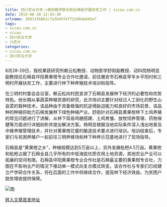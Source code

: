 ```yaml
---
title: 四川农业大学->我校教师联合到石棉县开展扶贫工作 | sicau.com.cn
date: 2019-08-30 12:43:30
urlname: 268133b861c7a3b45feff22d0ab845e7
tags: 
- sicau.com.cn
- sicau
- 四川农业大学
- 川农大
categories:
- sicau.com.cn
- 四川农业大学
---
```



8月28-29日，我校果蔬研究所赖云松教授、动物医学舒刚副教授、动科院杨明显副教授应石棉县坪阳黄果柑专业合作社邀请，前往雅安市石棉县宰羊乡平阳村和三明村开展扶贫工作，主要进行林下种养殖技术培训和指导。

在三明村村委会会议室，赖云松向村民宣讲了石棉县发展林下经济的必要性和优势特色。他长期从事蔬菜种植资源的研究，此次培训主要针对经过人工驯化的野生山韭菜的栽种技术，该品种由于具备极强的抗逆境胁迫能力和良好的市场前景，该品种的种植将助力石棉发展林下绿色种植产业。舒刚针对石棉县黄果柑林下土鸡养殖的常见问题进行了讲解，从林下简易鸡棚搭建、土鸡育雏、放牧饲养管理、药物保健等方面进行详细剖析并提出解决方案。杨明显根据当地实际条件深入浅出地普及中蜂养殖管理技术，并针对黄果柑花蜜的酿造技术要点进行培训。培训结束后，专家们与贫困养殖户一起前往三明养蜂场和林下种养示范基地进行了现场指导。

石棉县是“黄果柑之乡”，种植规模达到5万亩以上，另外发展枇杷4.5万亩。黄果柑和枇杷占据了石棉全县几乎所有的中低海拔优质农用土地资源，其他农业产业可以拓展的空间有限。石棉县坪阳黄果柑专业合作社是石棉最主要的黄果柑专合社，力图在不影响主产的情况下推动单一模式向复合模式转变。该合作社与专家们已经建立产学研合作关系，将在后面的工作中将继续合作，提高林下经济效益，为贫困户脱贫增收提供保障。



![图](https://news.sicau.edu.cn/__local/3/AE/75/B8A98DBA3410AF34A57947BA318_9B43E2CC_1A13C.jpg)

[转入文章首发地址](https://news.sicau.edu.cn/info/1078/53058.htm)